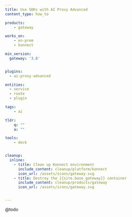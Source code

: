 ```yaml
---
title: Use SDKs with AI Proxy Advanced
content_type: how_to

products:
    - gateway

works_on:
    - on-prem
    - konnect

min_version:
  gateway: '3.8'


plugins:
  - ai-proxy-advanced

entities: 
  - service
  - route
  - plugin

tags:
    - ai

tldr:
    q: ""
    a: ""

tools:
    - deck


cleanup:
  inline:
    - title: Clean up Konnect environment
      include_content: cleanup/platform/konnect
      icon_url: /assets/icons/gateway.svg
    - title: Destroy the {{site.base_gateway}} container
      include_content: cleanup/products/gateway
      icon_url: /assets/icons/gateway.svg


---
```


@todo
